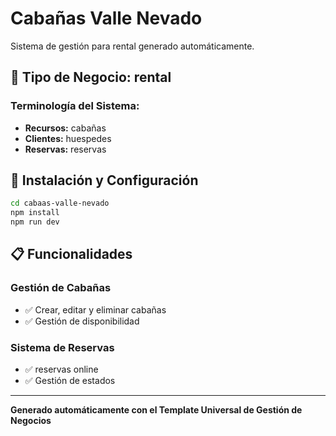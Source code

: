 # Cabañas Valle Nevado

Sistema de gestión para rental generado automáticamente.

## 🏢 Tipo de Negocio: rental

### Terminología del Sistema:
- **Recursos:** cabañas
- **Clientes:** huespedes
- **Reservas:** reservas

## 🚀 Instalación y Configuración

```bash
cd cabaas-valle-nevado
npm install
npm run dev
```

## 📋 Funcionalidades

### Gestión de Cabañas
- ✅ Crear, editar y eliminar cabañas
- ✅ Gestión de disponibilidad

### Sistema de Reservas
- ✅ reservas online
- ✅ Gestión de estados

---

**Generado automáticamente con el Template Universal de Gestión de Negocios**
